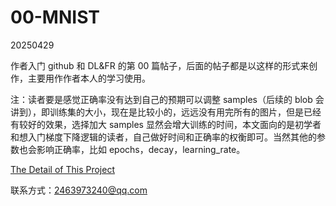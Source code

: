 # 00-MNIST
20250429

作者入门 github 和 DL&FR 的第 00 篇帖子，后面的帖子都是以这样的形式来创作，主要用作作者本人的学习使用。

注：读者要是感觉正确率没有达到自己的预期可以调整 samples（后续的 blob 会讲到），即训练集的大小，现在是比较小的，远远没有用完所有的图片，但是已经有较好的效果，选择加大 samples 显然会增大训练的时间，本文面向的是初学者和想入门梯度下降逻辑的读者，自己做好时间和正确率的权衡即可。当然其他的参数也会影响正确率，比如 epochs，decay，learning_rate。

[The Detail of This Project](https://github.com/fangqing408/00-MNIST/blob/master/recognition/README.md)

联系方式：2463973240@qq.com
